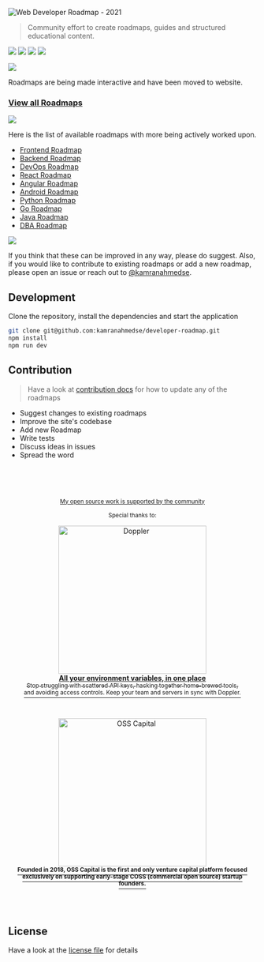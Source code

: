 ![Web Developer Roadmap - 2021](./.github/images/banner.png)

> Community effort to create roadmaps, guides and structured educational content.

[![](https://img.shields.io/badge/-Roadmaps%20-0a0a0a.svg?style=flat&colorA=0a0a0a)](http://roadmap.sh)
[![](https://img.shields.io/badge/-Guides-0a0a0a.svg?style=flat&colorA=0a0a0a)](http://roadmap.sh/guides)
[![](https://img.shields.io/badge/-Videos-0a0a0a.svg?style=flat&colorA=0a0a0a)](http://roadmap.sh/watch)
[![](https://img.shields.io/badge/%E2%9D%A4-YouTube%20Channel-0a0a0a.svg?style=flat&colorA=0a0a0a)](https://www.youtube.com/channel/UCA0H2KIWgWTwpTFjSxp0now?sub_confirmation=1)

![](https://i.imgur.com/waxVImv.png)

Roadmaps are being made interactive and have been moved to website.

### [View all Roadmaps](https://roadmap.sh)

![](https://i.imgur.com/waxVImv.png)

Here is the list of available roadmaps with more being actively worked upon.

- [Frontend Roadmap](https://roadmap.sh/frontend)
- [Backend Roadmap](https://roadmap.sh/backend)
- [DevOps Roadmap](https://roadmap.sh/devops)
- [React Roadmap](https://roadmap.sh/react)
- [Angular Roadmap](https://roadmap.sh/angular)
- [Android Roadmap](https://roadmap.sh/android)
- [Python Roadmap](https://roadmap.sh/python)
- [Go Roadmap](https://roadmap.sh/golang)
- [Java Roadmap](https://roadmap.sh/java)
- [DBA Roadmap](https://roadmap.sh/dba)

![](https://i.imgur.com/waxVImv.png)

If you think that these can be improved in any way, please do suggest. Also, if you would like to contribute to existing roadmaps or add a new roadmap, please open an issue or reach out to [@kamranahmedse](https://twitter.com/kamranahmedse).

## Development

Clone the repository, install the dependencies and start the application

```bash
git clone git@github.com:kamranahmedse/developer-roadmap.git
npm install
npm run dev
```

## Contribution

> Have a look at [contribution docs](./contributing) for how to update any of the roadmaps

- Suggest changes to existing roadmaps
- Improve the site's codebase
- Add new Roadmap
- Write tests
- Discuss ideas in issues
- Spread the word

<br>
<br>
<br>

<div align="center">
  <p>
    <sup>
      <a href="https://github.com/sponsors/kamranahmedse">My open source work is supported by the community</a>
    </sup>
  </p>

  <sup>Special thanks to:</sup>
  <br />
  <p>
    <a href="https://www.doppler.com/?utm_campaign=github_repo&utm_medium=referral&utm_content=kamranahmedse&utm_source=github">
      <div>
        <img src="./.github/sponsors/doppler-logo.svg" width="300" alt="Doppler" >
      </div>
      <b>All your environment variables, in one place</b>
      <div>
        <sub>Stop struggling with scattered API keys, hacking together home-brewed tools,</sub>
        <br>
        <sup>and avoiding access controls. Keep your team and servers in sync with Doppler.</sup>
      </div>
    </a>
  </p>
  <br>
  <p>
    <a href="https://oss.capital">
      <div>
        <img src="./.github/sponsors/oss-logo.svg" width="300" alt="OSS Capital">
      </div>
      <div>
	  <sup><b>Founded in 2018, OSS Capital is the first and only venture capital platform focused<br>exclusively on supporting early-stage COSS (commercial open source) startup founders.</b></sup>
      </div>
    </a>
  </p>
</div>

<br>
<br>

## License

Have a look at the [license file](./LICENSE) for details
